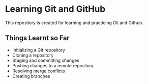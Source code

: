 # Learning Git and GitHub

This repository is created for learning and practicing Git and Github.

## Things Learnt so Far

- Initializing a Git repository
- Cloning a repository
- Staging and committing changes
- Pushing changes to a remote repository
- Resolving merge conflicts
- Creating branches